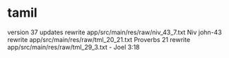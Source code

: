 # tamil
version 37 updates
 rewrite app/src/main/res/raw/niv_43_7.txt  Niv john-43
 rewrite app/src/main/res/raw/tml_20_21.txt Proverbs 21
 rewrite app/src/main/res/raw/tml_29_3.txt - Joel 3:18
